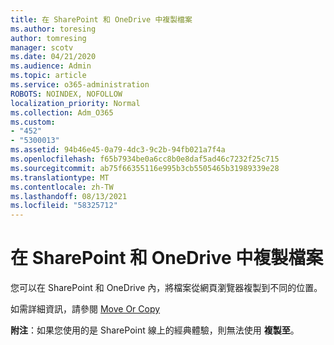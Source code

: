 ```yaml
---
title: 在 SharePoint 和 OneDrive 中複製檔案
ms.author: toresing
author: tomresing
manager: scotv
ms.date: 04/21/2020
ms.audience: Admin
ms.topic: article
ms.service: o365-administration
ROBOTS: NOINDEX, NOFOLLOW
localization_priority: Normal
ms.collection: Adm_O365
ms.custom:
- "452"
- "5300013"
ms.assetid: 94b46e45-0a79-4dc3-9c2b-94fb021a7f4a
ms.openlocfilehash: f65b7934be0a6cc8b0e8daf5ad46c7232f25c715
ms.sourcegitcommit: ab75f66355116e995b3cb5505465b31989339e28
ms.translationtype: MT
ms.contentlocale: zh-TW
ms.lasthandoff: 08/13/2021
ms.locfileid: "58325712"
---
```

# <a name="copy-files-in-sharepoint-and-onedrive"></a>在 SharePoint 和 OneDrive 中複製檔案

您可以在 SharePoint 和 OneDrive 內，將檔案從網頁瀏覽器複製到不同的位置。

如需詳細資訊，請參閱 [Move Or Copy](https://support.microsoft.com/office/00e2f483-4df3-46be-a861-1f5f0c1a87bc)

**附注**：如果您使用的是 SharePoint 線上的經典體驗，則無法使用 **複製至**。
